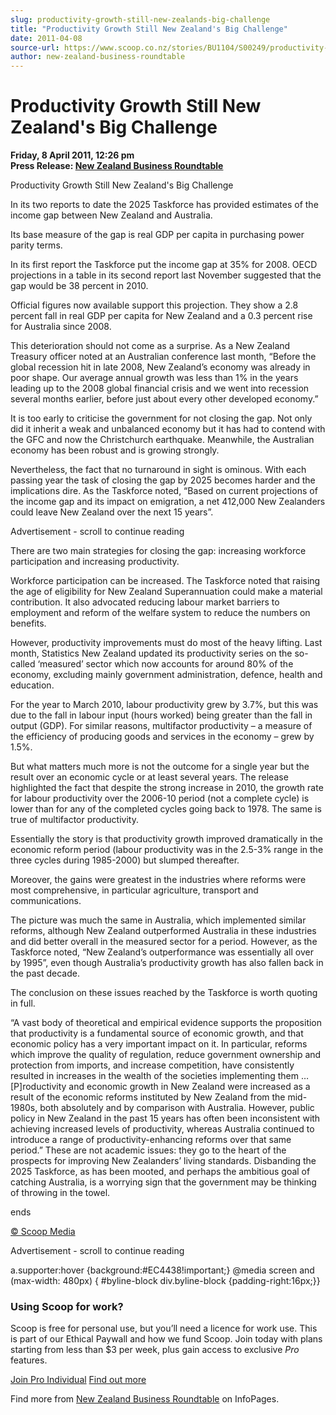 ```yaml
---
slug: productivity-growth-still-new-zealands-big-challenge
title: "Productivity Growth Still New Zealand's Big Challenge"
date: 2011-04-08
source-url: https://www.scoop.co.nz/stories/BU1104/S00249/productivity-growth-still-new-zealands-big-challenge.htm
author: new-zealand-business-roundtable
---
```

Productivity Growth Still New Zealand's Big Challenge
=====================================================

**Friday, 8 April 2011, 12:26 pm**  
**Press Release: [New Zealand Business Roundtable](https://info.scoop.co.nz/New_Zealand_Business_Roundtable)**

Productivity Growth Still New Zealand's Big Challenge

In its two reports to date the 2025 Taskforce has provided estimates of the income gap between New Zealand and Australia.

Its base measure of the gap is real GDP per capita in purchasing power parity terms.

In its first report the Taskforce put the income gap at 35% for 2008. OECD projections in a table in its second report last November suggested that the gap would be 38 percent in 2010.

Official figures now available support this projection. They show a 2.8 percent fall in real GDP per capita for New Zealand and a 0.3 percent rise for Australia since 2008.

This deterioration should not come as a surprise. As a New Zealand Treasury officer noted at an Australian conference last month, “Before the global recession hit in late 2008, New Zealand’s economy was already in poor shape. Our average annual growth was less than 1% in the years leading up to the 2008 global financial crisis and we went into recession several months earlier, before just about every other developed economy.”

It is too early to criticise the government for not closing the gap. Not only did it inherit a weak and unbalanced economy but it has had to contend with the GFC and now the Christchurch earthquake. Meanwhile, the Australian economy has been robust and is growing strongly.

Nevertheless, the fact that no turnaround in sight is ominous. With each passing year the task of closing the gap by 2025 becomes harder and the implications dire. As the Taskforce noted, “Based on current projections of the income gap and its impact on emigration, a net 412,000 New Zealanders could leave New Zealand over the next 15 years”.

Advertisement - scroll to continue reading





There are two main strategies for closing the gap: increasing workforce participation and increasing productivity.

Workforce participation can be increased. The Taskforce noted that raising the age of eligibility for New Zealand Superannuation could make a material contribution. It also advocated reducing labour market barriers to employment and reform of the welfare system to reduce the numbers on benefits.

However, productivity improvements must do most of the heavy lifting. Last month, Statistics New Zealand updated its productivity series on the so-called ‘measured’ sector which now accounts for around 80% of the economy, excluding mainly government administration, defence, health and education.

For the year to March 2010, labour productivity grew by 3.7%, but this was due to the fall in labour input (hours worked) being greater than the fall in output (GDP). For similar reasons, multifactor productivity – a measure of the efficiency of producing goods and services in the economy – grew by 1.5%.

But what matters much more is not the outcome for a single year but the result over an economic cycle or at least several years. The release highlighted the fact that despite the strong increase in 2010, the growth rate for labour productivity over the 2006-10 period (not a complete cycle) is lower than for any of the completed cycles going back to 1978. The same is true of multifactor productivity.

Essentially the story is that productivity growth improved dramatically in the economic reform period (labour productivity was in the 2.5-3% range in the three cycles during 1985-2000) but slumped thereafter.

Moreover, the gains were greatest in the industries where reforms were most comprehensive, in particular agriculture, transport and communications.

The picture was much the same in Australia, which implemented similar reforms, although New Zealand outperformed Australia in these industries and did better overall in the measured sector for a period. However, as the Taskforce noted, “New Zealand’s outperformance was essentially all over by 1995”, even though Australia’s productivity growth has also fallen back in the past decade.

The conclusion on these issues reached by the Taskforce is worth quoting in full.

“A vast body of theoretical and empirical evidence supports the proposition that productivity is a fundamental source of economic growth, and that economic policy has a very important impact on it. In particular, reforms which improve the quality of regulation, reduce government ownership and protection from imports, and increase competition, have consistently resulted in increases in the wealth of the societies implementing them … \[P\]roductivity and economic growth in New Zealand were increased as a result of the economic reforms instituted by New Zealand from the mid- 1980s, both absolutely and by comparison with Australia. However, public policy in New Zealand in the past 15 years has often been inconsistent with achieving increased levels of productivity, whereas Australia continued to introduce a range of productivity-enhancing reforms over that same period.” These are not academic issues: they go to the heart of the prospects for improving New Zealanders’ living standards. Disbanding the 2025 Taskforce, as has been mooted, and perhaps the ambitious goal of catching Australia, is a worrying sign that the government may be thinking of throwing in the towel.

ends

[© Scoop Media](http://www.scoop.co.nz/about/terms.html)  

Advertisement - scroll to continue reading



a.supporter:hover {background:#EC4438!important;} @media screen and (max-width: 480px) { #byline-block div.byline-block {padding-right:16px;}}

### Using Scoop for work?

Scoop is free for personal use, but you’ll need a licence for work use. This is part of our Ethical Paywall and how we fund Scoop. Join today with plans starting from less than $3 per week, plus gain access to exclusive _Pro_ features.  
  
[Join Pro Individual](https://pro.scoop.co.nz/Individual/?from=ProIn24) [Find out more](https://pro.scoop.co.nz/using-scoop-for-work/?from=ProIn24)

Find more from [New Zealand Business Roundtable](https://info.scoop.co.nz/New_Zealand_Business_Roundtable) on InfoPages.